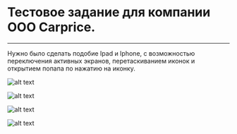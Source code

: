# Тестовое задание для компании ООО Carprice.
---------------------------------------------


Нужно было сделать подобие Ipad и Iphone, c возможностью переключения активных экранов, перетаскиванием иконок и открытием попапа по нажатию на иконку.

![alt text](https://github.com//vitaliyeb/carPrice-test-tusk/blob/master/readmeImages/ih.png "Пример на ipad gorizontal")

![alt text](https://github.com//vitaliyeb/carPrice-test-tusk/blob/master/readmeImages/iv.png "Пример на ipad vertical")

![alt text](https://github.com//vitaliyeb/carPrice-test-tusk/blob/master/readmeImages/iphoneh.png "Пример на iphone gorizontal")

![alt text](https://github.com//vitaliyeb/carPrice-test-tusk/blob/master/readmeImages/iphonev.png "Пример на iphone vertical")